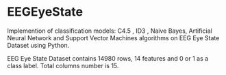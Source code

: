 # EEGEyeState
Implemention of classification models: C4.5 , ID3 , Naive Bayes,
Artificial Neural Network and Support Vector Machines algorithms on EEG Eye State
Dataset using Python.

EEG Eye State Dataset contains 14980 rows, 14 features and 0 or 1 as a class label. Total columns number is 15.

